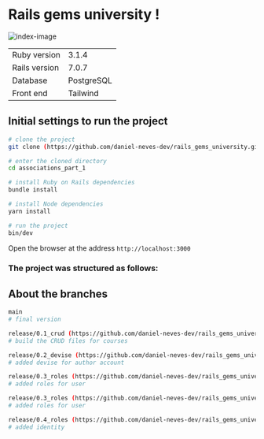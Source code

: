 # Rails gems university !
![index-image](https://github.com/daniel-neves-dev/rails_gems_university/assets/116036896/4eb06e7b-99a0-40ae-94e9-3def4a5e0131)

<table>
  <tr>
    <td>Ruby version</td>
    <td>
      3.1.4
    </td>
  </tr>
  <tr>
    <td>Rails version</td>
    <td>
      7.0.7
    </td>
  </tr>
  <tr>
    <td>Database</td>
    <td>
      PostgreSQL
    </td>
  </tr>
<tr>
    <td>Front end</td>
    <td>
      Tailwind
    </td>
  </tr>
</table>

## Initial settings to run the project

```bash
# clone the project
git clone (https://github.com/daniel-neves-dev/rails_gems_university.git)

# enter the cloned directory
cd associations_part_1

# install Ruby on Rails dependencies
bundle install

# install Node dependencies
yarn install

# run the project
bin/dev
```

Open the browser at the address `http://localhost:3000`

### The project was structured as follows:
## About the branches

```bash
main
# final version

release/0.1_crud (https://github.com/daniel-neves-dev/rails_gems_university/pull/6/files)
# build the CRUD files for courses

release/0.2_devise (https://github.com/daniel-neves-dev/rails_gems_university/pull/4/files)
# added devise for author account

release/0.3_roles (https://github.com/daniel-neves-dev/rails_gems_university/pull/5/files)
# added roles for user

release/0.3_roles (https://github.com/daniel-neves-dev/rails_gems_university/pull/5/files)
# added roles for user

release/0.4_roles (https://github.com/daniel-neves-dev/rails_gems_university/pull/7/files)
# added identity


```

